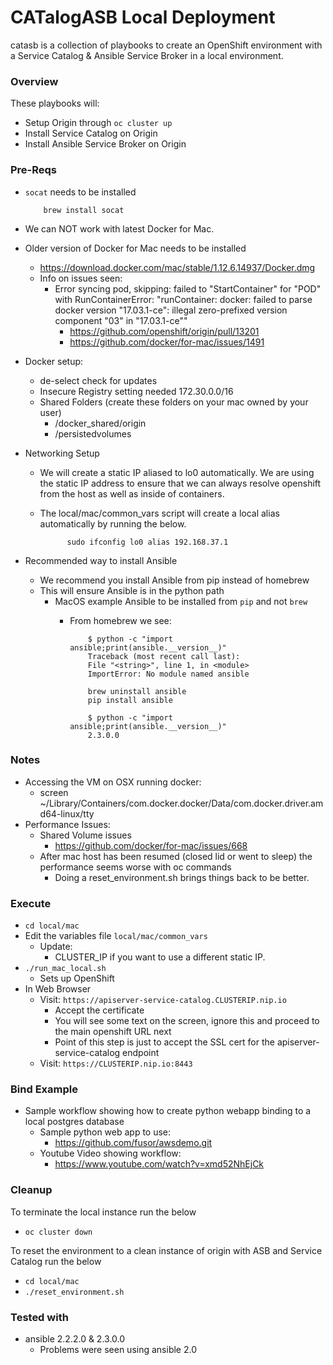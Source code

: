 # CATalogASB Local Deployment

catasb is a collection of playbooks to create an OpenShift environment with a Service Catalog & Ansible Service Broker in a local environment.

### Overview
These playbooks will:
  * Setup Origin through `oc cluster up`
  * Install Service Catalog on Origin
  * Install Ansible Service Broker on Origin

### Pre-Reqs
  * ```socat``` needs to be installed

        	brew install socat

  * We can NOT work with latest Docker for Mac.
  * Older version of Docker for Mac needs to be installed
      * https://download.docker.com/mac/stable/1.12.6.14937/Docker.dmg
      * Info on issues seen:
          * Error syncing pod, skipping: failed to "StartContainer" for "POD" with RunContainerError: "runContainer: docker: failed to parse docker version \"17.03.1-ce\": illegal zero-prefixed version component \"03\" in \"17.03.1-ce\""
              * https://github.com/openshift/origin/pull/13201
              * https://github.com/docker/for-mac/issues/1491
  * Docker setup:
     * de-select check for updates
     * Insecure Registry setting needed 172.30.0.0/16
     * Shared Folders (create these folders on your mac owned by your user)
         * /docker_shared/origin
         * /persistedvolumes
  * Networking Setup
      * We will create a static IP aliased to lo0 automatically.  We are using the static IP address to ensure that we can always resolve openshift from the host as well as inside of containers.
      * The local/mac/common_vars script will create a local alias automatically by running the below.  

                  sudo ifconfig lo0 alias 192.168.37.1

  * Recommended way to install Ansible
      * We recommend you install Ansible from pip instead of homebrew
      * This will ensure Ansible is in the python path
          * MacOS example Ansible to be installed from `pip` and not `brew`
              * From homebrew we see:

                        $ python -c "import ansible;print(ansible.__version__)"
                        Traceback (most recent call last):
                        File "<string>", line 1, in <module>
                        ImportError: No module named ansible

                        brew uninstall ansible
                        pip install ansible

                        $ python -c "import ansible;print(ansible.__version__)"
                        2.3.0.0

### Notes
  * Accessing the VM on OSX running docker:
     * screen ~/Library/Containers/com.docker.docker/Data/com.docker.driver.amd64-linux/tty
  * Performance Issues:
    * Shared Volume issues
        * https://github.com/docker/for-mac/issues/668
    * After mac host has been resumed (closed lid or went to sleep) the performance seems worse with oc commands
        * Doing a reset_environment.sh brings things back to be better.

### Execute
  * `cd local/mac`
  * Edit the variables file `local/mac/common_vars`
    * Update:
      * CLUSTER_IP if you want to use a different static IP.
  * `./run_mac_local.sh`
    * Sets up OpenShift
  * In Web Browser
    * Visit: `https://apiserver-service-catalog.CLUSTERIP.nip.io`
      * Accept the certificate
      * You will see some text on the screen, ignore this and proceed to the main openshift URL next
       * Point of this step is just to accept the SSL cert for the apiserver-service-catalog endpoint
    * Visit: `https://CLUSTERIP.nip.io:8443`

### Bind Example
  * Sample workflow showing how to create python webapp binding to a local postgres database
    * Sample python web app to use:
      * https://github.com/fusor/awsdemo.git
    * Youtube Video showing workflow:
      * https://www.youtube.com/watch?v=xmd52NhEjCk

### Cleanup

To terminate the local instance run the below
  * `oc cluster down`

To reset the environment to a clean instance of origin with ASB and Service Catalog run the below
  * `cd local/mac`
  * `./reset_environment.sh`

### Tested with
  * ansible 2.2.2.0 & 2.3.0.0
    * Problems were seen using ansible 2.0
